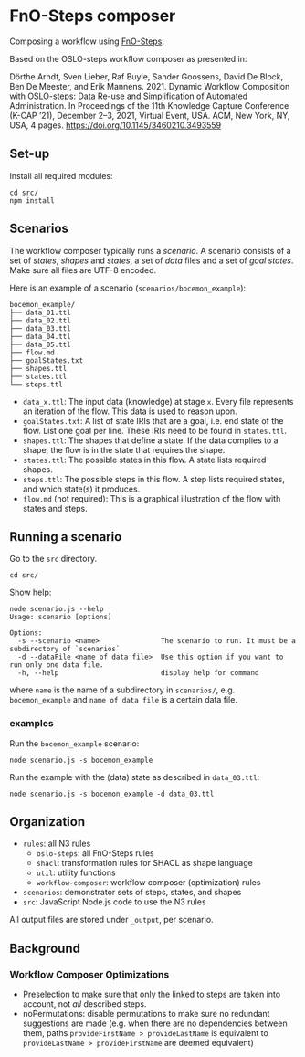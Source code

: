 # FnO-Steps composer

Composing a workflow using [FnO-Steps](https://github.com/FnOio/FnO-Steps).

Based on the OSLO-steps workflow composer as presented in:

Dörthe Arndt, Sven Lieber, Raf Buyle, Sander Goossens, David De Block,
Ben De Meester, and Erik Mannens. 2021.
Dynamic Workflow Composition with OSLO-steps: Data Re-use and Simplification
of Automated Administration.
In Proceedings of the 11th Knowledge Capture Conference (K-CAP ’21),
December 2–3, 2021, Virtual Event, USA. ACM, New York, NY, USA,
4 pages.
<https://doi.org/10.1145/3460210.3493559>

## Set-up

Install all required modules:
```shell
cd src/
npm install
```

## Scenarios

The workflow composer typically runs a *scenario*.
A scenario consists of a set of *states*, *shapes* and *states*, a set of *data* files and a set of *goal states*.
Make sure all files are UTF-8 encoded.

Here is an example of a scenario (`scenarios/bocemon_example`):
```
bocemon_example/
├── data_01.ttl
├── data_02.ttl
├── data_03.ttl
├── data_04.ttl
├── data_05.ttl
├── flow.md
├── goalStates.txt
├── shapes.ttl
├── states.ttl
└── steps.ttl
```
- `data_x.ttl`: The input data (knowledge) at stage `x`. Every file represents an iteration of the flow. This data is used to reason upon.
- `goalStates.txt`: A list of state IRIs that are a goal, i.e. end state of the flow. List one goal per line. These IRIs need to be found in `states.ttl`.
- `shapes.ttl`: The shapes that define a state. If the data complies to a shape, the flow is in the state that requires the shape.
- `states.ttl`: The possible states in this flow. A state lists required shapes.
- `steps.ttl`: The possible steps in this flow. A step lists required states, and which state(s) it produces.
- `flow.md` (not required): This is a graphical illustration of the flow with states and steps.

## Running a scenario
Go to the `src` directory.
```shell
cd src/
```

Show help:

```shell
node scenario.js --help
Usage: scenario [options]

Options:
  -s --scenario <name>               The scenario to run. It must be a subdirectory of `scenarios`
  -d --dataFile <name of data file>  Use this option if you want to run only one data file.
  -h, --help                         display help for command
```

where `name` is the name of a subdirectory in `scenarios/`, e.g. `bocemon_example`
and `name of data file` is a certain data file.

### examples

Run the `bocemon_example` scenario:
```shell
node scenario.js -s bocemon_example
```

Run the example with the (data) state as described in `data_03.ttl`:
```shell
node scenario.js -s bocemon_example -d data_03.ttl
```

## Organization

- `rules`: all N3 rules
  - `oslo-steps`: all FnO-Steps rules
  - `shacl`: transformation rules for SHACL as shape language
  - `util`: utility functions
  - `workflow-composer`: workflow composer (optimization) rules
- `scenarios`: demonstrator sets of steps, states, and shapes
- `src`: JavaScript Node.js code to use the N3 rules

All output files are stored under `_output`, per scenario.

## Background

### Workflow Composer Optimizations

- Preselection to make sure that only the linked to steps are taken into account, not _all_ described steps.
- noPermutations: disable permutations to make sure no redundant suggestions are made (e.g. when there are no dependencies between them, paths `provideFirstName > provideLastName` is equivalent to `provideLastName > provideFirstName` are deemed equivalent)
